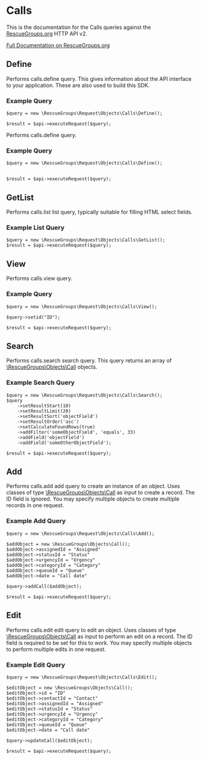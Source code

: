 # Calls

This is the documentation for the Calls queries against the [RescueGroups.org](https://www.rescuegroups.org/) HTTP API v2.

[Full Documentation on RescueGroups.org](https://userguide.rescuegroups.org/display/APIDG/Object+definitions#Objectdefinitions-calls)

## Define
Performs calls.define query. This gives information about the API interface to your application. These are also used to build this SDK.

### Example Query

    $query = new \RescueGroups\Request\Objects\Calls\Define();

    $result = $api->executeRequest($query);
Performs calls.define query.

### Example Query

    $query = new \RescueGroups\Request\Objects\Calls\Define();


    $result = $api->executeRequest($query);

## GetList
Performs calls.list list query, typically suitable for filling HTML select fields.

### Example List Query

    $query = new \RescueGroups\Request\Objects\Calls\GetList();
    $result = $api->executeRequest($query);
## View
Performs calls.view query.

### Example Query

    $query = new \RescueGroups\Request\Objects\Calls\View();

    $query->setid("ID");

    $result = $api->executeRequest($query);

## Search
Performs calls.search search query. This query returns an array of [\RescueGroups\Objects\Call](../../../src/Objects/Call.php) objects.

### Example Search Query

    $query = new \RescueGroups\Request\Objects\Calls\Search();
    $query
        ->setResultStart(10)
        ->setResultLimit(20)
        ->setResultSort('objectField')
        ->setResultOrder('asc')
        ->setCalculateFoundRows(true)
        ->addFilter('someObjectField', 'equals', 33)
        ->addField('objectField')
        ->addField('someOtherObjectField');

    $result = $api->executeRequest($query);
## Add
Performs calls.add add query to create an instance of an object. Uses classes of type [\RescueGroups\Objects\Call](../../../src/Objects/Call.php) as input to create a record. The ID field is ignored. You may specify multiple objects to create multiple records in one request.

### Example Add Query

    $query = new \RescueGroups\Request\Objects\Calls\Add();

    $addObject = new \RescueGroups\Objects\Call();
    $addObject->assignedId = "Assigned"
    $addObject->statusId = "Status"
    $addObject->urgencyId = "Urgency"
    $addObject->categoryId = "Category"
    $addObject->queueId = "Queue"
    $addObject->date = "Call date"

    $query->addCall($addObject);

    $result = $api->executeRequest($query);
## Edit
Performs calls.edit edit query to edit an object. Uses classes of type [\RescueGroups\Objects\Call](../../../src/Objects/Call.php) as input to perform an edit on a record. The ID field is required to be set for this to work. You may specify multiple objects to perform multiple edits in one request.

### Example Edit Query

    $query = new \RescueGroups\Request\Objects\Calls\Edit();

    $editObject = new \RescueGroups\Objects\Call();
    $editObject->id = "ID"
    $editObject->contactId = "Contact"
    $editObject->assignedId = "Assigned"
    $editObject->statusId = "Status"
    $editObject->urgencyId = "Urgency"
    $editObject->categoryId = "Category"
    $editObject->queueId = "Queue"
    $editObject->date = "Call date"

    $query->updateCall($editObject);

    $result = $api->executeRequest($query);
